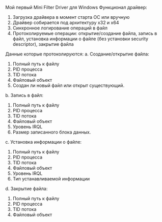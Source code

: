Мой первый Mini Filter Driver для Windows
Функционал драйвер:
1. Загрузка драйвера в момент старта ОС или вручную
2. Драйвер собирается под архитектуру x32 и x64
3. Синхронное логирование операций в файл
4. Протоколируемые операции: открытие/создание файла, запись в файл, установка информации о файле (без установки security descriptor), закрытие файла

Данные которые протоколируются: 
a. Создание/открытие файла:
1. Полный путь к файлу
2. PID процесса
3. TID потока
4. Файловый объект
5. Создан ли новый файл или открыт существующий.

b. Запись в файл:
1. Полный путь к файлу
2. PID процесса
3. TID потока
4. Файловый объект
5. Уровень IRQL
6. Размер записанного блока данных.

c. Установка информации о файле:
1. Полный путь к файлу
2. PID процесса
3. TID потока
4. Файловый объект
5. Уровень IRQL
6. Тип устанавливаемой информации

d. Закрытие файла:
1. Полный путь к файлу
2. PID процесса
3. TID потока
4. Файловый объект
 
